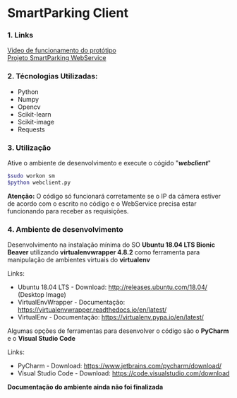 # SmartParking Client

### 1. Links
[Video de funcionamento do protótipo](http://drive.google.com/file/d/1aIxMbNOjwkYAFEuCUT0qV24dNa2lxC4y/view?usp=sharing "project video")  
[Projeto SmartParking WebService](https://gitlab.com/Ferreira.will/smartparking_webservice "webservice side project")


### 2. Técnologias Utilizadas:
*   Python
*   Numpy
*   Opencv
*   Scikit-learn
*   Scikit-image
*   Requests

### 3. Utilização

Ative o ambiente de desenvolvimento e execute o cógido "***webclient***"

```bash
$sudo workon sm
$python webclient.py
```

**Atenção:** O código só funcionará corretamente se o IP da câmera estiver de acordo com o escrito no código e o WebService precisa estar funcionando para receber as requisições.


### 4. Ambiente de desenvolvimento

Desenvolvimento na instalação mínima do SO **Ubuntu 18.04 LTS Bionic Beaver** utilizando **virtualenvwrapper 4.8.2** como ferramenta para manipulação de ambientes virtuais do **virtualenv**

Links:
* Ubuntu 18.04 LTS - Download: http://releases.ubuntu.com/18.04/  (Desktop Image)
* VirtualEnvWrapper - Documentação: https://virtualenvwrapper.readthedocs.io/en/latest/
* VirtualEnv - Documentação: https://virtualenv.pypa.io/en/latest/

Algumas opções de ferramentas para desenvolver o código são o **PyCharm** e o **Visual Studio Code**

Links:
* PyCharm - Download: https://www.jetbrains.com/pycharm/download/
* Visual Studio Code - Download: https://code.visualstudio.com/download


**Documentação do ambiente ainda não foi finalizada**